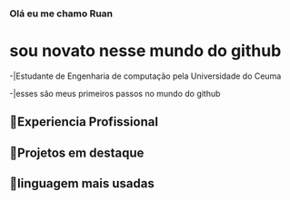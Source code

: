 ### Olá eu me chamo Ruan 
# sou novato nesse mundo do github
-|Estudante de Engenharia de computação pela Universidade do Ceuma  

-|esses são meus primeiros passos no mundo do github
## 📌Experiencia Profissional
## 📌Projetos em destaque
## 📌linguagem mais usadas

